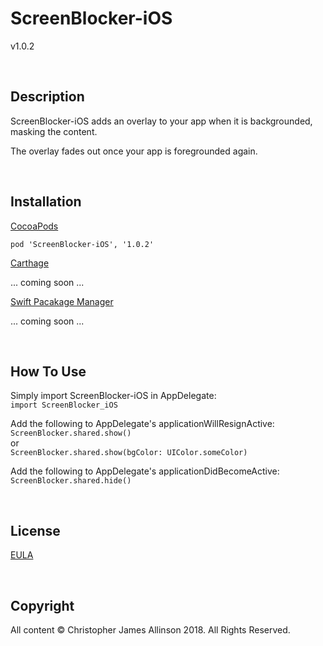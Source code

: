 # ScreenBlocker-iOS

v1.0.2


<br>


## Description

ScreenBlocker-iOS adds an overlay to your app when it is backgrounded, masking the content.

The overlay fades out once your app is foregrounded again.


<br>


## Installation

[CocoaPods](http://cocoapods.org)

`pod 'ScreenBlocker-iOS', '1.0.2'`

[Carthage](https://github.com/Carthage/Carthage)

... coming soon ...

[Swift Pacakage Manager](https://swift.org/package-manager/)

... coming soon ...


<br>


## How To Use

Simply import ScreenBlocker-iOS in AppDelegate:
<br>
`import ScreenBlocker_iOS`

Add the following to AppDelegate's applicationWillResignActive:
<br>
`ScreenBlocker.shared.show()`
<br>
or
<br>
`ScreenBlocker.shared.show(bgColor: UIColor.someColor)`

Add the following to AppDelegate's applicationDidBecomeActive:
<br>
`ScreenBlocker.shared.hide()`


<br>


## License

[EULA](ScreenBlocker/libs/screen%20blocker/LICENSE)


<br>


## Copyright

All content © Christopher James Allinson 2018. All Rights Reserved.
